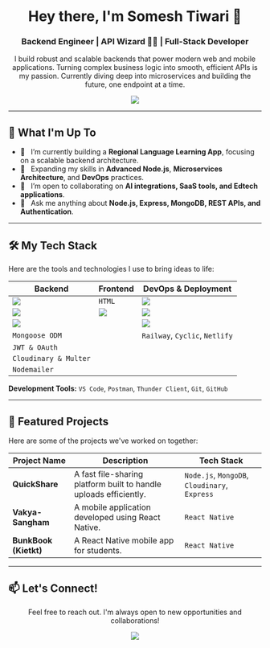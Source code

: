<div align="center">

# Hey there, I'm Somesh Tiwari 🤘
### Backend Engineer | API Wizard 🧙‍♂️ | Full-Stack Developer

<p>I build robust and scalable backends that power modern web and mobile applications. Turning complex business logic into smooth, efficient APIs is my passion. Currently diving deep into microservices and building the future, one endpoint at a time.</p>

<img src="https://readme-typing-svg.herokuapp.com?font=Fira+Code&weight=700&size=22&pause=1000&color=00FF00&center=true&width=500&lines=Crafting+Backends+That+Just+Work...;Turning+Ideas+into+APIs+%F0%9F%9A%80;Chasing+Bugs+Like+a+Pro+%F0%9F%94%AB" />

</div>

---

## 🚀 What I'm Up To

* 🔭 &nbsp; I’m currently building a **Regional Language Learning App**, focusing on a scalable backend architecture.
* 🌱 &nbsp; Expanding my skills in **Advanced Node.js**, **Microservices Architecture**, and **DevOps** practices.
* 👯 &nbsp; I’m open to collaborating on **AI integrations, SaaS tools, and Edtech applications**.
* 💬 &nbsp; Ask me anything about **Node.js, Express, MongoDB, REST APIs, and Authentication**.

---

## 🛠️ My Tech Stack

Here are the tools and technologies I use to bring ideas to life:

| Backend                                                                                                 | Frontend                                  | DevOps & Deployment                                       |
| ------------------------------------------------------------------------------------------------------- | ----------------------------------------- | --------------------------------------------------------- |
| <img src="https://img.shields.io/badge/Node.js-339933?style=flat&logo=nodedotjs&logoColor=white"/>         | `HTML`                                    | <img src="https://img.shields.io/badge/Git-F05032?style=flat&logo=git&logoColor=white"/>            |
| <img src="https://img.shields.io/badge/Express.js-000000?style=flat&logo=express&logoColor=white"/>       | <img src="https://img.shields.io/badge/TailwindCSS-38B2AC?style=flat&logo=tailwind-css&logoColor=white"/> | <img src="https://img.shields.io/badge/GitHub-181717?style=flat&logo=github&logoColor=white"/>     |
| <img src="https://img.shields.io/badge/MongoDB-4EA94B?style=flat&logo=mongodb&logoColor=white"/>          |                                           | <img src="https://img.shields.io/badge/Render-46E3B7?style=flat&logo=render&logoColor=white"/>      |
| `Mongoose ODM`                                                                                          |                                           | `Railway`, `Cyclic`, `Netlify`                            |
| `JWT & OAuth`                                                                                           |                                           |                                                           |
| `Cloudinary & Multer`                                                                                   |                                           |                                                           |
| `Nodemailer`                                                                                            |                                           |                                                           |

**Development Tools:** `VS Code`, `Postman`, `Thunder Client`, `Git`, `GitHub`

---

## 📂 Featured Projects

Here are some of the projects we've worked on together:

| Project Name         | Description                                                               | Tech Stack                                |
| -------------------- | ------------------------------------------------------------------------- | ----------------------------------------- |
| **QuickShare** | A fast file-sharing platform built to handle uploads efficiently.         | `Node.js`, `MongoDB`, `Cloudinary`, `Express`   |
| **Vakya-Sangham** | A mobile application developed using React Native.                        | `React Native`                            |
| **BunkBook (Kietkt)**| A React Native mobile app for students.                                   | `React Native`                            |

---

## 📫 Let's Connect!

<div align="center">
  <p>Feel free to reach out. I'm always open to new opportunities and collaborations!</p>
  <a href="mailto:someshtiwari532@gmail.com">
    <img src="https://img.shields.io/badge/Email-D14836?style=for-the-badge&logo=gmail&logoColor=white" />
  </a>
</div>
